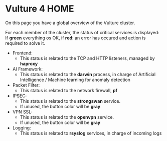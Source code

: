 # Vulture 4 HOME

On this page you have a global overview of the Vulture cluster.

For each member of the cluster, the status of critical services is displayed: If **green** everything os OK, if **red**: an error has occured and action is required to solve it.

* Frontend: 
    - This status is related to the TCP and HTTP listeners, managed by **haproxy**
* AI Framework:
    - This status is related to the **darwin** process, in charge of Artificial Intelligence / Machine learning for anomaly detection
* Packet Filter:
    - This status is related to the network firewall, **pf**
* IPSEC:
    - This status is related to the **strongswan** service.
    - If unused, the button color will be **gray**
* VPN SSL:
    - This status is related to the **openvpn** service.
    - If unused, the button color will be **gray**
* Logging:
    - This status is related to **rsyslog** services, in charge of incoming logs


